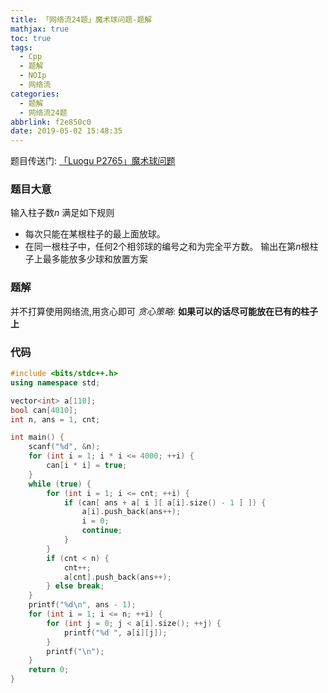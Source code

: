 ```yaml
---
title: 「网络流24题」魔术球问题-题解
mathjax: true
toc: true
tags:
  - Cpp
  - 题解
  - NOIp
  - 网络流
categories:
  - 题解
  - 网络流24题
abbrlink: f2e850c0
date: 2019-05-02 15:48:35
---
```


题目传送门: [「Luogu P2765」魔术球问题](https://www.luogu.org/problemnew/show/P2765)

<!--more-->

### 题目大意
输入柱子数$n$
满足如下规则
- 每次只能在某根柱子的最上面放球。
- 在同一根柱子中，任何2个相邻球的编号之和为完全平方数。
输出在第$n$根柱子上最多能放多少球和放置方案

### 题解
并不打算使用网络流,用贪心即可
*贪心策略*: __如果可以的话尽可能放在已有的柱子上__

### 代码
```cpp
#include <bits/stdc++.h>
using namespace std;

vector<int> a[110];
bool can[4010];
int n, ans = 1, cnt;

int main() {
    scanf("%d", &n);
    for (int i = 1; i * i <= 4000; ++i) {
        can[i * i] = true;
    }
    while (true) {
        for (int i = 1; i <= cnt; ++i) {
            if (can[ ans + a[ i ][ a[i].size() - 1 ] ]) {
                a[i].push_back(ans++);
                i = 0;
                continue;
            }
        }
        if (cnt < n) {
            cnt++;
            a[cnt].push_back(ans++);
        } else break;
    }
    printf("%d\n", ans - 1);
    for (int i = 1; i <= n; ++i) {
        for (int j = 0; j < a[i].size(); ++j) {
            printf("%d ", a[i][j]);
        }
        printf("\n");
    }
    return 0;
}
```